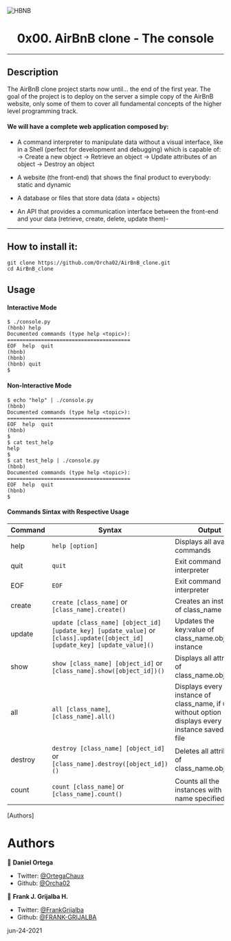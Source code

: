 ![HBNB](https://holbertonintranet.s3.amazonaws.com/uploads/medias/2018/6/65f4a1dd9c51265f49d0.png?X-Amz-Algorithm=AWS4-HMAC-SHA256&X-Amz-Credential=AKIARDDGGGOUWMNL5ANN%2F20210715%2Fus-east-1%2Fs3%2Faws4_request&X-Amz-Date=20210715T211033Z&X-Amz-Expires=86400&X-Amz-SignedHeaders=host&X-Amz-Signature=22c5bdca2173fcf086c6cf50888a06fbcdcbaad98edbea43e0b677dd45762f67)

<h1 align="center">0x00. AirBnB clone - The console</h1>
<p align="center"></p>

---

## Description

The AirBnB clone project starts now until… the end of the first year. The goal of the project is to deploy on the server a simple copy of the AirBnB website, only some of them to cover all fundamental concepts of the higher level programming track.

#### We will have a complete web application composed by:

- A command interpreter to manipulate data without a visual interface, like in a Shell (perfect for development and debugging) which is capable of:
  -> Create a new object
  -> Retrieve an object
  -> Update attributes of an object
  -> Destroy an object

- A website (the front-end) that shows the final product to everybody: static and dynamic
- A database or files that store data (data = objects)
- An API that provides a communication interface between the front-end and your data (retrieve, create, delete, update them)-

---

## How to install it:

```
git clone https://github.com/Orcha02/AirBnB_clone.git
cd AirBnB_clone
```

## Usage

#### Interactive Mode

```
$ ./console.py
(hbnb) help
Documented commands (type help <topic>):
========================================
EOF  help  quit
(hbnb)
(hbnb)
(hbnb) quit
$
```

#### Non-Interactive Mode

```
$ echo "help" | ./console.py
(hbnb)
Documented commands (type help <topic>):
========================================
EOF  help  quit
(hbnb)
$
$ cat test_help
help
$
$ cat test_help | ./console.py
(hbnb)
Documented commands (type help <topic>):
========================================
EOF  help  quit
(hbnb)
$
```

#### Commands Sintax with Respective Usage

| Command | Syntax                                                                                                                      | Output                                                                                                  |
| ------- | --------------------------------------------------------------------------------------------------------------------------- | ------------------------------------------------------------------------------------------------------- |
| help    | `help [option]`                                                                                                             | Displays all available commands                                                                         |
| quit    | `quit`                                                                                                                      | Exit command interpreter                                                                                |
| EOF     | `EOF`                                                                                                                       | Exit command interpreter                                                                                |
| create  | `create [class_name]` or `[class_name].create()`                                                                            | Creates an instance of class_name                                                                       |
| update  | `update [class_name] [object_id] [update_key] [update_value]` or `[class].update([object_id] [update_key] [update_value]()` | Updates the key:value of class_name.object_id instance                                                  |
| show    | `show [class_name] [object_id]` or `[class_name].show([object_id])()`                                                       | Displays all attributes of class_name.object_id                                                         |
| all     | `all [class_name]`, `[class_name].all()`                                                                                    | Displays every instance of class_name, if used without option displays every instance saved to the file |
| destroy | `destroy [class_name] [object_id]` or `[class_name].destroy([object_id])()`                                                 | Deletes all attributes of class_name.object_id                                                          |
| count   | `count [class_name]` or `[class_name].count()`                                                                              | Counts all the instances with class name specified)                                                     |

[Authors]

# Authors

👤 **Daniel Ortega**

- Twitter: [@OrtegaChaux](https://twitter.com/OrtegaChaux)
- Github: [@Orcha02](https://github.com/Orcha02)

👤 **Frank J. Grijalba H.**

- Twitter: [@FrankGrijalba](https://twitter.com/FrankGrijalba)
- Github: [@FRANK-GRIJALBA](https://github.com/FRANK-GRIJALBA)

jun-24-2021
